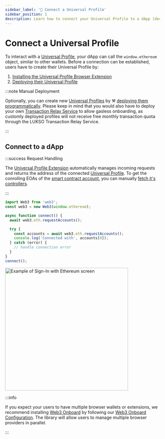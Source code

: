 ```yaml
---
sidebar_label: '🔗 Connect a Universal Profile'
sidebar_position: 1
description: Learn how to connect your Universal Profile to a dApp (decentralized application)
---
```


# Connect a Universal Profile

To interact with a [Universal Profile](../../standards/universal-profile/introduction.md), your dApp can call the `window.ethereum` object, similar to other wallets. Before a connection can be established, users have to create their Universal Profile by:

1. [Installing the Universal Profile Browser Extension](/install-up-browser-extension)
2. [Deploying their Universal Profile](https://my.universalprofile.cloud)

:::note Manual Deployment

Optionally, you can create new [Universal Profiles](../../standards/universal-profile/introduction.md) by ⚒️ [deploying them programmatically](../../learn/expert-guides/universal-profile/create-profile.md). Please keep in mind that you would also have to deploy your own [Transaction Relay Service](../../standards/relayer-api.md) to allow gasless onboarding, as customly deployed profiles will not receive free monthly transaction quota through the LUKSO Transaction Relay Service.

:::

## Connect to a dApp

:::success Request Handling

The [Universal Profile Extension](/install-up-browser-extension) automatically manages incoming requests and returns the address of the connected [Universal Profile](../../standards/universal-profile/introduction.md). To get the conrolling EOAs of the [smart contract account](../../standards/universal-profile/lsp0-erc725account.md), you can manually [fetch it's controllers](../expert-guides/key-manager/get-controller-permissions.md).

:::

```js
import Web3 from 'web3';
const web3 = new Web3(window.ethereum);

async function connect() {
  await web3.eth.requestAccounts();

  try {
    const accounts = await web3.eth.requestAccounts();
    console.log('Connected with', accounts[0]);
  } catch (error) {
    // handle connection error
  }
}
connect();
```

<div style={{textAlign: 'center'}}>

<img
    src="/img/learn/up_extension_connect.png"
    alt="Example of Sign-In with Ethereum screen"
    width="400"
/>

</div>

:::info

If you expect your users to have multiple browser wallets or extensions, we recommend installing [Web3 Onboard](https://onboard.blocknative.com/) by following our [Web3 Onboard Configuration](./web3-onboard.md). The library will allow users to manage multiple browser providers in parallel.

:::
